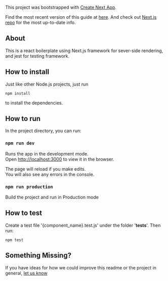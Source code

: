 This project was bootstrapped with [Create Next App](https://github.com/segmentio/create-next-app).

Find the most recent version of this guide at [here](https://github.com/segmentio/create-next-app/blob/master/lib/templates/default/README.md). And check out [Next.js repo](https://github.com/zeit/next.js) for the most up-to-date info.

## About

This is a react boilerplate using Next.js framework for sever-side rendering, and jest for testing framework.

## How to install

Just like other Node.js projects, just run
```
npm install
```
to install the dependencies.

## How to run

In the project directory, you can run:

### `npm run dev`

Runs the app in the development mode.<br>
Open [http://localhost:3000](http://localhost:3000) to view it in the browser.

The page will reload if you make edits.<br>
You will also see any errors in the console.

### `npm run production`

Build the project and run in Production mode

## How to test

Create a test file '{component_name}.test.js' under the folder '__tests__'.
Then run:
```
npm test
```

## Something Missing?

If you have ideas for how we could improve this readme or the project in general, [let us know](https://github.com/ferdinandosp/next-jest-boilerplate/issues)

